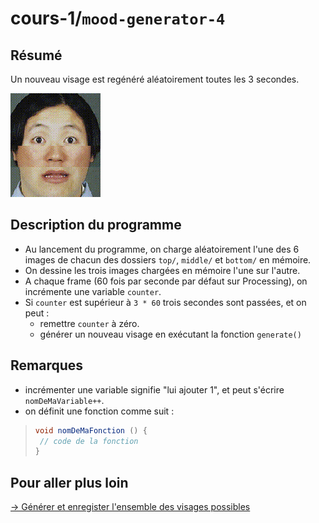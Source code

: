 # cours-1/`mood-generator-4`

## Résumé

Un nouveau visage est regénéré aléatoirement toutes les 3 secondes.  
  
<img src="overview/preview.gif?raw=true">

## Description du programme

- Au lancement du programme, on charge aléatoirement l'une des 6 images de chacun des dossiers `top/`, `middle/` et `bottom/` en mémoire.
- On dessine les trois images chargées en mémoire l'une sur l'autre.
- A chaque frame (60 fois par seconde par défaut sur Processing), on incrémente une variable `counter`.
- Si `counter` est supérieur à `3 * 60` trois secondes sont passées, et on peut :
  - remettre `counter` à zéro.
  - générer un nouveau visage en exécutant la fonction `generate()`

## Remarques

- incrémenter une variable signifie "lui ajouter 1", et peut s'écrire `nomDeMaVariable++`.
- on définit une fonction comme suit :
>```java
>void nomDeMaFonction () {
>  // code de la fonction
>}
>```


## Pour aller plus loin

[→ Générer et enregister l'ensemble des visages possibles](../mood-generator-5)
